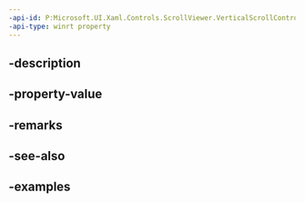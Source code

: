 ```yaml
---
-api-id: P:Microsoft.UI.Xaml.Controls.ScrollViewer.VerticalScrollController
-api-type: winrt property
---
```


## -description

## -property-value

## -remarks

## -see-also

## -examples

